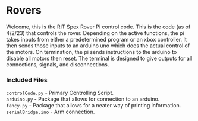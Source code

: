 # Rovers
Welcome, this is the RIT Spex Rover Pi control code. This is the code (as of 4/2/23) that controls the rover.
Depending on the active functions, the pi takes inputs from either a predetermined program or an xbox controller.
It then sends those inputs to an arduino uno which does the actual control of the motors.
On termination, the pi sends instructions to the arduino to disable all motors then reset.
The terminal is designed to give outputs for all connections, signals, and disconnections.

### Included Files
`controlCode.py` - Primary Controlling Script. <br />
`arduino.py` - Package that allows for connection to an arduino. <br />
`fancy.py` - Package that allows for a neater way of printing information. <br />
`serialBridge.ino` - Arm connection. <br />
